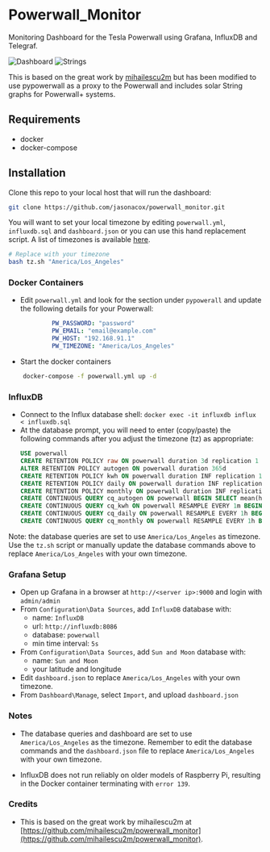 # Powerwall_Monitor
Monitoring Dashboard for the Tesla Powerwall using Grafana, InfluxDB and Telegraf.

![Dashboard](https://user-images.githubusercontent.com/836718/144769680-78b8abf4-4336-4672-9483-896b0476ec44.png)
![Strings](https://user-images.githubusercontent.com/836718/146310511-7863e4bb-7e43-40b9-9790-65c1d6ce24ba.png)

This is based on the great work by [mihailescu2m](https://github.com/mihailescu2m/powerwall_monitor) but has been modified to use pypowerwall as a proxy to the Powerwall and includes solar String graphs for Powerwall+ systems.

## Requirements
* docker
* docker-compose

## Installation

Clone this repo to your local host that will run the dashboard:

```bash
git clone https://github.com/jasonacox/powerwall_monitor.git
```

You will want to set your local timezone by editing `powerwall.yml`, `influxdb.sql` and `dashboard.json` or you can use this hand replacement script.  A list of timezones is available [here](https://en.wikipedia.org/wiki/List_of_tz_database_time_zones).

```bash
# Replace with your timezone
bash tz.sh "America/Los_Angeles"
```

### Docker Containers

* Edit `powerwall.yml` and look for the section under `pypowerall` and update the following details for your Powerwall:
```yml
            PW_PASSWORD: "password"
            PW_EMAIL: "email@example.com"
            PW_HOST: "192.168.91.1"
            PW_TIMEZONE: "America/Los_Angeles"
```

* Start the docker containers

```bash
	docker-compose -f powerwall.yml up -d
```

### InfluxDB

* Connect to the Influx database shell: `docker exec -it influxdb influx < influxdb.sql`
* At the database prompt, you will need to enter (copy/paste) the following commands after you adjust the timezone (tz) as appropriate:
	```sql
	USE powerwall
	CREATE RETENTION POLICY raw ON powerwall duration 3d replication 1
	ALTER RETENTION POLICY autogen ON powerwall duration 365d
	CREATE RETENTION POLICY kwh ON powerwall duration INF replication 1
	CREATE RETENTION POLICY daily ON powerwall duration INF replication 1
	CREATE RETENTION POLICY monthly ON powerwall duration INF replication 1
	CREATE CONTINUOUS QUERY cq_autogen ON powerwall BEGIN SELECT mean(home) AS home, mean(solar) AS solar, mean(from_pw) AS from_pw, mean(to_pw) AS to_pw, mean(from_grid) AS from_grid, mean(to_grid) AS to_grid, last(percentage) AS percentage INTO powerwall.autogen.:MEASUREMENT FROM (SELECT load_instant_power AS home, solar_instant_power AS solar, abs((1+battery_instant_power/abs(battery_instant_power))*battery_instant_power/2) AS from_pw, abs((1-battery_instant_power/abs(battery_instant_power))*battery_instant_power/2) AS to_pw, abs((1+site_instant_power/abs(site_instant_power))*site_instant_power/2) AS from_grid, abs((1-site_instant_power/abs(site_instant_power))*site_instant_power/2) AS to_grid, percentage FROM raw.http) GROUP BY time(1m), month, year fill(linear) END
	CREATE CONTINUOUS QUERY cq_kwh ON powerwall RESAMPLE EVERY 1m BEGIN SELECT integral(home)/1000/3600 AS home, integral(solar)/1000/3600 AS solar, integral(from_pw)/1000/3600 AS from_pw, integral(to_pw)/1000/3600 AS to_pw, integral(from_grid)/1000/3600 AS from_grid, integral(to_grid)/1000/3600 AS to_grid INTO powerwall.kwh.:MEASUREMENT FROM autogen.http GROUP BY time(1h), month, year tz('America/Los_Angeles') END
	CREATE CONTINUOUS QUERY cq_daily ON powerwall RESAMPLE EVERY 1h BEGIN SELECT sum(home) AS home, sum(solar) AS solar, sum(from_pw) AS from_pw, sum(to_pw) AS to_pw, sum(from_grid) AS from_grid, sum(to_grid) AS to_grid INTO powerwall.daily.:MEASUREMENT FROM powerwall.kwh.http GROUP BY time(1d), month, year tz('America/Los_Angeles') END 
	CREATE CONTINUOUS QUERY cq_monthly ON powerwall RESAMPLE EVERY 1h BEGIN SELECT sum(home) AS home, sum(solar) AS solar, sum(from_pw) AS from_pw, sum(to_pw) AS to_pw, sum(from_grid) AS from_grid, sum(to_grid) AS to_grid INTO powerwall.monthly.:MEASUREMENT FROM powerwall.daily.http GROUP BY time(365d), month, year END
	```

Note: the database queries are set to use `America/Los_Angeles` as timezone. Use the `tz.sh` script or manually update the database commands above to replace `America/Los_Angeles` with your own timezone.

### Grafana Setup

* Open up Grafana in a browser at `http://<server ip>:9000` and login with `admin/admin`
* From `Configuration\Data Sources`, add `InfluxDB` database with:
  - name: `InfluxDB`
  - url: `http://influxdb:8086`
  - database: `powerwall`
  - min time interval: `5s`
* From `Configuration\Data Sources`, add `Sun and Moon` database with:
  - name: `Sun and Moon`
  - your latitude and longitude
* Edit `dashboard.json` to replace `America/Los_Angeles` with your own timezone.
* From `Dashboard\Manage`, select `Import`, and upload `dashboard.json`

### Notes

* The database queries and dashboard are set to use `America/Los_Angeles` as the timezone. Remember to edit the database commands and the `dashboard.json` file to replace `America/Los_Angeles` with your own timezone.

* InfluxDB does not run reliably on older models of Raspberry Pi, resulting in the Docker container terminating with `error 139`.  


### Credits

* This is based on the great work by mihailescu2m at [https://github.com/mihailescu2m/powerwall_monitor](https://github.com/mihailescu2m/powerwall_monitor).

